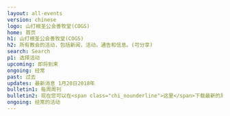 ```yaml
---
layout: all-events
version: chinese
logo: 山打根圣公会善牧堂(COGS)
home: 首页
h1: 山打根圣公会善牧堂(COGS)
h2: 所有教会的活动，包括新闻，活动，通告和信息。(可分享)
search: Search
p1: 选择活动
upcoming: 即将到来
ongoing: 经常
past: 过去
updates: 最新消息 1月20日2018年
bulletin1: 每周周刊
bulletin2: 现在您可以在<span class="chi_nounderline">这里</span>下载最新的周刊!
ongoing: 经常的活动
---
```

